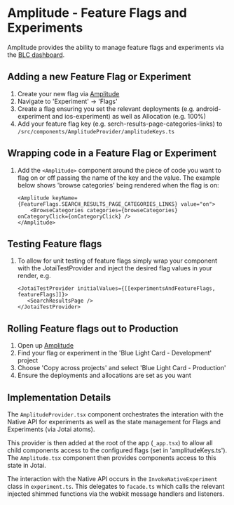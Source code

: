# Amplitude - Feature Flags and Experiments
Amplitude provides the ability to manage feature flags and experiments via the [BLC dashboard](https://app.eu.amplitude.com/analytics/bluelightcard/home).

## Adding a new Feature Flag or Experiment
1. Create your new flag via [Amplitude](https://app.eu.amplitude.com/analytics/bluelightcard/home)
2. Navigate to 'Experiment' -> 'Flags'
3. Create a flag ensuring you set the relevant deployments (e.g. android-experiment and ios-experiment) as well as Allocation (e.g. 100%)
4. Add your feature flag key (e.g. serch-results-page-categories-links) to `/src/components/AmplitudeProvider/amplitudeKeys.ts`

## Wrapping code in a Feature Flag or Experiment
1. Add the `<Amplitude>` component around the piece of code you want to flag on or off passing the name of the key and the value. The example below shows 'browse categories' being rendered when the flag is on:
    ```tsx
    <Amplitude keyName={FeatureFlags.SEARCH_RESULTS_PAGE_CATEGORIES_LINKS} value="on">
        <BrowseCategories categories={browseCategories} onCategoryClick={onCategoryClick} />
    </Amplitude>
    ```
## Testing Feature flags
1. To allow for unit testing of feature flags simply wrap your component with the JotaiTestProvider and inject the desired flag values in your render, e.g.
   ```tsx
   <JotaiTestProvider initialValues={[[experimentsAndFeatureFlags, featureFlags]]}>
      <SearchResultsPage />
   </JotaiTestProvider>
   ```
## Rolling Feature flags out to Production
1. Open up [Amplitude](https://app.eu.amplitude.com/analytics/bluelightcard/home)
2. Find your flag or experiment in the 'Blue Light Card - Development' project
3. Choose 'Copy across projects' and select 'Blue Light Card - Production'
4. Ensure the deployments and allocations are set as you want

## Implementation Details
The `AmplitudeProvider.tsx` component orchestrates the interation with the Native API for experiments as well as the state management for Flags and Experiments (via Jotai atoms).

This provider is then added at the root of the app (`_app.tsx`) to allow all child components access to the configured flags (set in 'amplitudeKeys.ts'). The `Amplitude.tsx` component then provides components access to this state in Jotai.

The interaction with the Native API occurs in the `InvokeNativeExperiment` class in `experiment.ts`. This delegates to `facade.ts` which calls the relevant injected shimmed functions via the webkit message handlers and listeners.
